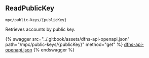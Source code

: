 
## ReadPublicKey
`mpc/public-keys/{publicKey}`

Retrieves accounts by public key.

{% swagger src="../.gitbook/assets/dfns-api-openapi.json" path="/mpc/public-keys/{publicKey}" method="get" %}
[dfns-api-openapi.json](../.gitbook/assets/dfns-api-openapi.json)
{% endswagger %}
